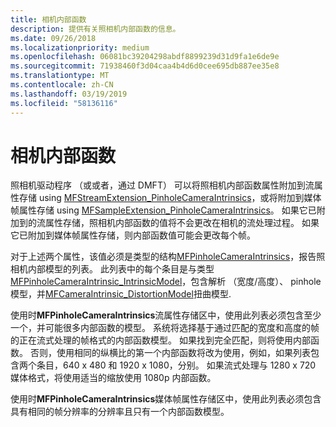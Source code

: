 ```yaml
---
title: 相机内部函数
description: 提供有关照相机内部函数的信息。
ms.date: 09/26/2018
ms.localizationpriority: medium
ms.openlocfilehash: 06081bc39204298abdf8899239d31d9fa1e6de9e
ms.sourcegitcommit: 71938460f3d04caa4b4d6d0cee695db887ee35e8
ms.translationtype: MT
ms.contentlocale: zh-CN
ms.lasthandoff: 03/19/2019
ms.locfileid: "58136116"
---
```

# <a name="camera-intrinsics"></a>相机内部函数

照相机驱动程序 （或或者，通过 DMFT） 可以将照相机内部函数属性附加到流属性存储 using [MFStreamExtension_PinholeCameraIntrinsics](https://docs.microsoft.com/windows/desktop/medfound/mfstreamextension-pinholecameraintrinsics)，或将附加到媒体帧属性存储 using [MFSampleExtension_PinholeCameraIntrinsics](https://docs.microsoft.com/windows/desktop/medfound/mfsampleextension-pinholecameraintrinsics)。 如果它已附加到的流属性存储，照相机内部函数的值将不会更改在相机的流处理过程。 如果它已附加到媒体帧属性存储，则内部函数值可能会更改每个帧。 

对于上述两个属性，该值必须是类型的结构[MFPinholeCameraIntrinsics](https://docs.microsoft.com/windows/desktop/api/mfapi/ns-mfapi-_mfpinholecameraintrinsics)，报告照相机内部模型的列表。 此列表中的每个条目是与类型[MFPinholeCameraIntrinsic_IntrinsicModel](https://docs.microsoft.com/windows/desktop/api/mfapi/ns-mfapi-mfpinholecameraintrinsic_intrinsicmodel)，包含解析 （宽度/高度）、 pinhole 模型，并[MFCameraIntrinsic_DistortionModel](https://docs.microsoft.com/windows/desktop/api/mfapi/ns-mfapi-_mfcameraintrinsic_distortionmodel)扭曲模型. 

使用时**MFPinholeCameraIntrinsics**流属性存储区中，使用此列表必须包含至少一个，并可能很多内部函数的模型。 系统将选择基于通过匹配的宽度和高度的帧的正在流式处理的帧格式的内部函数模型。 如果找到完全匹配，则将使用内部函数。 否则，使用相同的纵横比的第一个内部函数将改为使用，例如，如果列表包含两个条目，640 x 480 和 1920 x 1080，分别。 如果流式处理与 1280 x 720 媒体格式，将使用适当的缩放使用 1080p 内部函数。 

使用时**MFPinholeCameraIntrinsics**媒体帧属性存储区中，使用此列表必须包含具有相同的帧分辨率的分辨率且只有一个内部函数模型。
